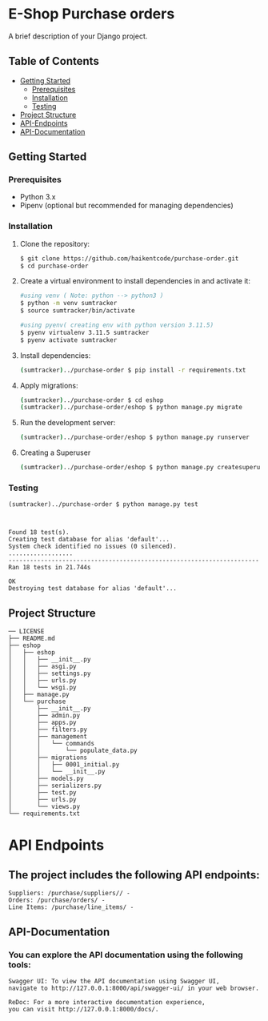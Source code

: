 # E-Shop Purchase orders

A brief description of your Django project.

## Table of Contents

- [Getting Started](#getting-started)
  - [Prerequisites](#prerequisites)
  - [Installation](#installation)
  - [Testing](#testing)
- [Project Structure](#project-structure)
- [API-Endpoints](#API-Endpoints)
- [API-Documentation](#API-Documentation)

## Getting Started

### Prerequisites

- Python 3.x
- Pipenv (optional but recommended for managing dependencies)

### Installation

1. Clone the repository:

   ```bash
   $ git clone https://github.com/haikentcode/purchase-order.git
   $ cd purchase-order
   ```

2. Create a virtual environment to install dependencies in and activate it:

   ```sh
   #using venv ( Note: python --> python3 )
   $ python -m venv sumtracker
   $ source sumtracker/bin/activate
   ```

   ```sh
   #using pyenv( creating env with python version 3.11.5)
   $ pyenv virtualenv 3.11.5 sumtracker
   $ pyenv activate sumtracker
   ```

3. Install dependencies:

   ```sh
   (sumtracker)../purchase-order $ pip install -r requirements.txt
   ```

4. Apply migrations:

   ```sh
   (sumtracker)../purchase-order $ cd eshop
   (sumtracker)../purchase-order/eshop $ python manage.py migrate
   ```

5. Run the development server:

   ```sh
   (sumtracker)../purchase-order/eshop $ python manage.py runserver
   ```

6. Creating a Superuser 
   ```sh
   (sumtracker)../purchase-order/eshop $ python manage.py createsuperuser
   ```

### Testing
```
(sumtracker)../purchase-order $ python manage.py test  



Found 18 test(s).
Creating test database for alias 'default'...
System check identified no issues (0 silenced).
..................
----------------------------------------------------------------------
Ran 18 tests in 21.744s

OK
Destroying test database for alias 'default'...
```

## Project Structure

```
── LICENSE
├── README.md
├── eshop
│   ├── eshop
│   │   ├── __init__.py
│   │   ├── asgi.py
│   │   ├── settings.py
│   │   ├── urls.py
│   │   └── wsgi.py
│   ├── manage.py
│   └── purchase
│       ├── __init__.py
│       ├── admin.py
│       ├── apps.py
│       ├── filters.py
│       ├── management
│       │   └── commands
│       │       └── populate_data.py
│       ├── migrations
│       │   ├── 0001_initial.py
│       │   └── __init__.py
│       ├── models.py
│       ├── serializers.py
│       ├── test.py
│       ├── urls.py
│       └── views.py
└── requirements.txt
```


# API Endpoints
## The project includes the following API endpoints:
```
Suppliers: /purchase/suppliers// - 
Orders: /purchase/orders/ - 
Line Items: /purchase/line_items/ - 

```


## API-Documentation
### You can explore the API documentation using the following tools:
```
Swagger UI: To view the API documentation using Swagger UI, 
navigate to http://127.0.0.1:8000/api/swagger-ui/ in your web browser.

ReDoc: For a more interactive documentation experience, 
you can visit http://127.0.0.1:8000/docs/.

```

